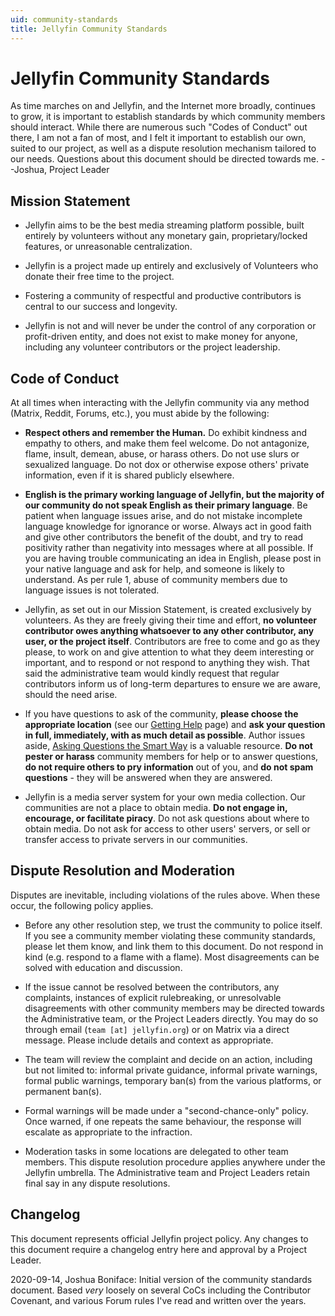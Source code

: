 ```yaml
---
uid: community-standards
title: Jellyfin Community Standards
---
```


# Jellyfin Community Standards

As time marches on and Jellyfin, and the Internet more broadly, continues to grow, it is important to establish standards by which community members should interact. While there are numerous such "Codes of Conduct" out there, I am not a fan of most, and I felt it important to establish our own, suited to our project, as well as a dispute resolution mechanism tailored to our needs. Questions about this document should be directed towards me. --Joshua, Project Leader

## Mission Statement

* Jellyfin aims to be the best media streaming platform possible, built entirely by volunteers without any monetary gain, proprietary/locked features, or unreasonable centralization.

* Jellyfin is a project made up entirely and exclusively of Volunteers who donate their free time to the project.

* Fostering a community of respectful and productive contributors is central to our success and longevity.

* Jellyfin is not and will never be under the control of any corporation or profit-driven entity, and does not exist to make money for anyone, including any volunteer contributors or the project leadership.

## Code of Conduct

At all times when interacting with the Jellyfin community via any method (Matrix, Reddit, Forums, etc.), you must abide by the following:

* **Respect others and remember the Human.** Do exhibit kindness and empathy to others, and make them feel welcome. Do not antagonize, flame, insult, demean, abuse, or harass others. Do not use slurs or sexualized language. Do not dox or otherwise expose others' private information, even if it is shared publicly elsewhere.

* **English is the primary working language of Jellyfin, but the majority of our community do not speak English as their primary language**. Be patient when language issues arise, and do not mistake incomplete language knowledge for ignorance or worse. Always act in good faith and give other contributors the benefit of the doubt, and try to read positivity rather than negativity into messages where at all possible. If you are having trouble communicating an idea in English, please post in your native language and ask for help, and someone is likely to understand. As per rule 1, abuse of community members due to language issues is not tolerated.

* Jellyfin, as set out in our Mission Statement, is created exclusively by volunteers. As they are freely giving their time and effort, **no volunteer contributor owes anything whatsoever to any other contributor, any user, or the project itself**. Contributors are free to come and go as they please, to work on and give attention to what they deem interesting or important, and to respond or not respond to anything they wish. That said the administrative team would kindly request that regular contributors inform us of long-term departures to ensure we are aware, should the need arise.

* If you have questions to ask of the community, **please choose the appropriate location** (see our [Getting Help](xref:getting-help) page) and **ask your question in full, immediately, with as much detail as possible**. Author issues aside, [Asking Questions the Smart Way](http://www.catb.org/~esr/faqs/smart-questions.html) is a valuable resource. **Do not pester or harass** community members for help or to answer questions, **do not require others to pry information** out of you, and **do not spam questions** - they will be answered when they are answered.

* Jellyfin is a media server system for your own media collection. Our communities are not a place to obtain media. **Do not engage in, encourage, or facilitate piracy**. Do not ask questions about where to obtain media. Do not ask for access to other users' servers, or sell or transfer access to private servers in our communities.

## Dispute Resolution and Moderation

Disputes are inevitable, including violations of the rules above. When these occur, the following policy applies.

* Before any other resolution step, we trust the community to police itself. If you see a community member violating these community standards, please let them know, and link them to this document. Do not respond in kind (e.g. respond to a flame with a flame). Most disagreements can be solved with education and discussion.

* If the issue cannot be resolved between the contributors, any complaints, instances of explicit rulebreaking, or unresolvable disagreements with other community members may be directed towards the Administrative team, or the Project Leaders directly. You may do so through email (`team [at] jellyfin.org`) or on Matrix via a direct message. Please include details and context as appropriate.

* The team will review the complaint and decide on an action, including but not limited to: informal private guidance, informal private warnings, formal public warnings, temporary ban(s) from the various platforms, or permanent ban(s).

* Formal warnings will be made under a "second-chance-only" policy. Once warned, if one repeats the same behaviour, the response will escalate as appropriate to the infraction.

* Moderation tasks in some locations are delegated to other team members. This dispute resolution procedure applies anywhere under the Jellyfin umbrella. The Administrative team and Project Leaders retain final say in any dispute resolutions.

## Changelog

This document represents official Jellyfin project policy. Any changes to this document require a changelog entry here and approval by a Project Leader.

2020-09-14, Joshua Boniface: Initial version of the community standards document. Based *very* loosely on several CoCs including the Contributor Covenant, and various Forum rules I've read and written over the years.
